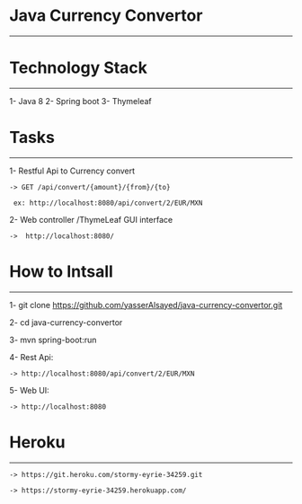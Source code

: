 # Java Currency Convertor 
-------------------------

# Technology Stack
-------------------------
1- Java 8
2- Spring boot
3- Thymeleaf  

# Tasks
----------------------

1- Restful Api to Currency convert 

	-> GET /api/convert/{amount}/{from}/{to} 

	 ex: http://localhost:8080/api/convert/2/EUR/MXN

2- Web controller /ThymeLeaf GUI interface 

 	->  http://localhost:8080/

# How to Intsall
----------------------
1- git clone https://github.com/yasserAlsayed/java-currency-convertor.git

2- cd java-currency-convertor

3- mvn spring-boot:run

4- Rest Api:
	
	-> http://localhost:8080/api/convert/2/EUR/MXN

5- Web UI:
	
	-> http://localhost:8080
	
# Heroku 
----------------------	
	-> https://git.heroku.com/stormy-eyrie-34259.git
	
 	-> https://stormy-eyrie-34259.herokuapp.com/

 
